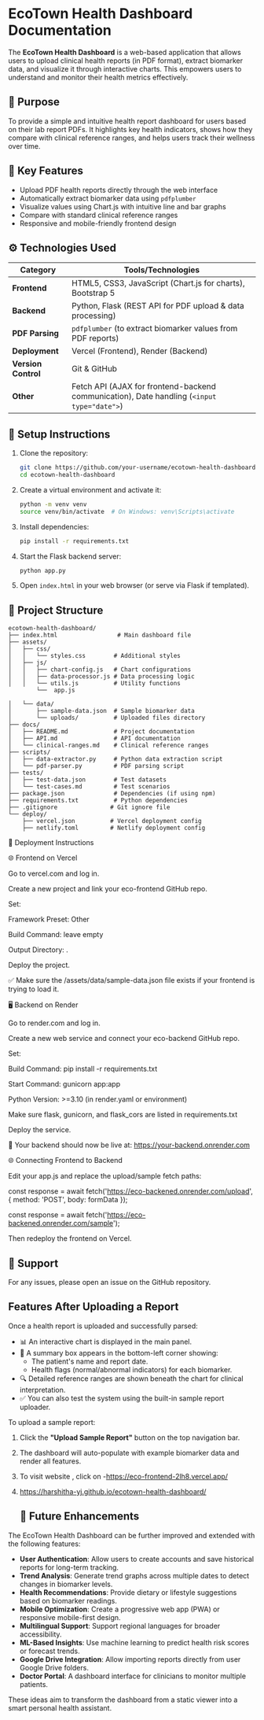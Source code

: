 # EcoTown Health Dashboard Documentation

The **EcoTown Health Dashboard** is a web-based application that allows users to upload clinical health reports (in PDF format), extract biomarker data, and visualize it through interactive charts. This empowers users to understand and monitor their health metrics effectively.

## 📌 Purpose

To provide a simple and intuitive health report dashboard for users based on their lab report PDFs. It highlights key health indicators, shows how they compare with clinical reference ranges, and helps users track their wellness over time.

## 🧩 Key Features

- Upload PDF health reports directly through the web interface
- Automatically extract biomarker data using `pdfplumber`
- Visualize values using Chart.js with intuitive line and bar graphs
- Compare with standard clinical reference ranges
- Responsive and mobile-friendly frontend design

## ⚙️ Technologies Used

| Category            | Tools/Technologies                                                                         |
| ------------------- | ------------------------------------------------------------------------------------------ |
| **Frontend**        | HTML5, CSS3, JavaScript (Chart.js for charts), Bootstrap 5                                 |
| **Backend**         | Python, Flask (REST API for PDF upload & data processing)                                  |
| **PDF Parsing**     | `pdfplumber` (to extract biomarker values from PDF reports)                                |
| **Deployment**      | Vercel (Frontend), Render (Backend)                                                        |
| **Version Control** | Git & GitHub                                                                               |
| **Other**           | Fetch API (AJAX for frontend-backend communication), Date handling (`<input type="date">`) |


## 🔧 Setup Instructions

1. Clone the repository:
   ```bash
   git clone https://github.com/your-username/ecotown-health-dashboard.git
   cd ecotown-health-dashboard
   ```

2. Create a virtual environment and activate it:
   ```bash
   python -m venv venv
   source venv/bin/activate  # On Windows: venv\Scripts\activate
   ```

3. Install dependencies:
   ```bash
   pip install -r requirements.txt
   ```

4. Start the Flask backend server:
   ```bash
   python app.py
   ```

5. Open `index.html` in your web browser (or serve via Flask if templated).

## 📁 Project Structure

```
ecotown-health-dashboard/
├── index.html                 # Main dashboard file
├── assets/
│   ├── css/
│   │   └── styles.css        # Additional styles
│   ├── js/
│   │   ├── chart-config.js   # Chart configurations
│   │   ├── data-processor.js # Data processing logic
│   │   └── utils.js          # Utility functions
        └──  app.js            
                  
│   └── data/
│       ├── sample-data.json  # Sample biomarker data
│       └── uploads/          # Uploaded files directory
├── docs/
│   ├── README.md             # Project documentation
│   ├── API.md                # API documentation
│   └── clinical-ranges.md    # Clinical reference ranges
├── scripts/
│   ├── data-extractor.py     # Python data extraction script
│   └── pdf-parser.py         # PDF parsing script
├── tests/
│   ├── test-data.json        # Test datasets
│   └── test-cases.md         # Test scenarios
├── package.json              # Dependencies (if using npm)
├── requirements.txt          # Python dependencies
├── .gitignore               # Git ignore file
└── deploy/
    ├── vercel.json          # Vercel deployment config
    ├── netlify.toml         # Netlify deployment config

```
🚀 Deployment Instructions

🌐 Frontend on Vercel

Go to vercel.com and log in.

Create a new project and link your eco-frontend GitHub repo.

Set:

Framework Preset: Other

Build Command: leave empty

Output Directory: .

Deploy the project.

✅ Make sure the /assets/data/sample-data.json file exists if your frontend is trying to load it.

🖥️ Backend on Render

Go to render.com and log in.

Create a new web service and connect your eco-backend GitHub repo.

Set:

Build Command: pip install -r requirements.txt

Start Command: gunicorn app:app

Python Version: >=3.10 (in render.yaml or environment)

Make sure flask, gunicorn, and flask_cors are listed in requirements.txt

Deploy the service.

🔁 Your backend should now be live at: https://your-backend.onrender.com

🌐 Connecting Frontend to Backend

Edit your app.js and replace the upload/sample fetch paths:

const response = await fetch('https://eco-backened.onrender.com/upload', {
  method: 'POST',
  body: formData
});

const response = await fetch('https://eco-backened.onrender.com/sample');

Then redeploy the frontend on Vercel.


## 🙋 Support

For any issues, please open an issue on the GitHub repository.

## Features After Uploading a Report

Once a health report is uploaded and successfully parsed:
- 📊 An interactive chart is displayed in the main panel.
- 📌 A summary box appears in the bottom-left corner showing:
  - The patient's name and report date.
  - Health flags (normal/abnormal indicators) for each biomarker.
- 🔍 Detailed reference ranges are shown beneath the chart for clinical interpretation.
- ✅ You can also test the system using the built-in sample report uploader.

To upload a sample report:
1. Click the **"Upload Sample Report"** button on the top navigation bar.
2. The dashboard will auto-populate with example biomarker data and render all features.

3. To visit website , click on -https://eco-frontend-2lh8.vercel.app/ 
4. https://harshitha-yj.github.io/ecotown-health-dashboard/

   ## 🔮 Future Enhancements

The EcoTown Health Dashboard can be further improved and extended with the following features:

- **User Authentication**: Allow users to create accounts and save historical reports for long-term tracking.
- **Trend Analysis**: Generate trend graphs across multiple dates to detect changes in biomarker levels.
- **Health Recommendations**: Provide dietary or lifestyle suggestions based on biomarker readings.
- **Mobile Optimization**: Create a progressive web app (PWA) or responsive mobile-first design.
- **Multilingual Support**: Support regional languages for broader accessibility.
- **ML-Based Insights**: Use machine learning to predict health risk scores or forecast trends.
- **Google Drive Integration**: Allow importing reports directly from user Google Drive folders.
- **Doctor Portal**: A dashboard interface for clinicians to monitor multiple patients.

These ideas aim to transform the dashboard from a static viewer into a smart personal health assistant.
